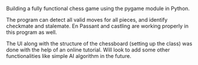 Building a fully functional chess game using the pygame module in Python.

The program can detect all valid moves for all pieces, and identify checkmate and stalemate.  En Passant and castling are working properly in this program as well.

The UI along with the structure of the chessboard (setting up the class) was done with the help of an online tutorial.  Will look to add some other functionalities like simple AI algorithm in the future.
